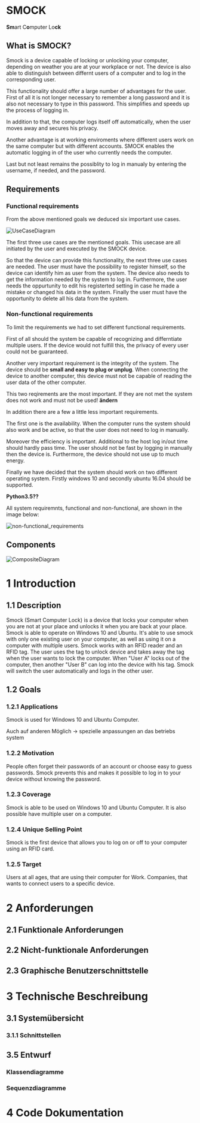 # SMOCK
**Sm**art C**o**mputer Lo**ck**

## What is SMOCK?

Smock is a device capable of locking or unlocking your computer, depending on weather you are at your workplace or not.  The device is also able to distinguish between differnt users of a computer and to log in the corresponding user.

This functionality should offer a large number of advantages for the user. First of all it is not longer necessary to remember a long password and it is also not necessary to type in this password. This simplifies and speeds up the process of logging in.

In addition to that, the computer logs itself off automatically, when the user moves away and secures his privacy. 

Another advantage is at working enviroments where different users work on the same computer but with different accounts. SMOCK enables the automatic logging in of the user who currently needs the computer.

Last but not least remains the possiblity to log in manualy by entering the username, if needed, and the password.

## Requirements

### Functional requirements

From the above mentioned goals we deduced six important use cases.

![UseCaseDiagram](..\diagramme\Smock\UseCaseDiagram.PNG)

The first three use cases are the mentioned goals. This usecase are all initiated by the user and executed by the SMOCK device. 

So that the device can provide this functionality, the next three use cases are needed. The user must have the possibility to register himself, so the device can identify him as user from the system. The device also needs to get the information needed by the system to log in. Furthermore, the user needs the oppurtunity to edit his registerted setting in case he made a mistake or changed his data in the system. Finally the user must have the opportunity to delete all his data from the system.

### Non-functional requirements

To limit the requirements we had to set different functional requirements.

First of all should the system be capable of recognizing and differntiate multiple users. If the device would not fulfill this, the privacy of every user could not be guaranteed.

Another very important requirement is the integrity of the system. The device should be __small and easy to plug or unplug__. When connecting the device to another computer, this device must not be capable of reading the user data of the other computer.

This two reqirements are the most important. If they are not met the system does not work and must not be used! **ändern**

In addition there are a few a little less important requirements.

The first one is the availability. When the computer runs the system should also work and be active, so that the user does not need to log in manually.

Moreover the efficiency is important. Additional to the host log in/out time should hardly pass time. The user should not be fast by logging in manually then the device is. Furthermore, the device should not use up to much energy.

Finally we have decided that the system should work on two different operating system. Firstly windows 10  and secondly ubuntu 16.04 should be supported.

__Python3.5??__

All system requiremnts, functional and non-functional, are shown in the image below:

![non-functional_requirements](..\diagramme\Smock\non-functional_requirements.png)

## Components

![CompositeDiagram](..\diagramme\Smock\CompositeDiagram.PNG)

# 1 Introduction

## 1.1 Description

Smock (Smart Computer Lock) is a device that locks your computer when you are not at your place and unlocks it when you are back at your place. Smock is able to operate on Windows 10 and Ubuntu. It's able to use smock with only one existing user on your computer, as well as using it on a computer with multiple users. Smock works with an RFID reader and an RFID tag. The user uses the tag to unlock device and takes away the tag when the user wants to lock the computer. When "User A" locks out of the computer, then another "User B" can log into the device with his tag. Smock will switch the user automatically and logs in the other user. 

## 1.2 Goals

### 1.2.1 Applications

Smock is used for Windows 10 and Ubuntu Computer.

Auch auf anderen Möglich -> spezielle anpassungen an das betriebs system

### 1.2.2 Motivation

People often forget their passwords of an account or choose easy to guess passwords. Smock prevents this and makes it possible to log in to your device without knowing the password.

### 1.2.3 Coverage

Smock is able to be used on Windows 10 and Ubuntu Computer. It is also possible have multiple user on a computer.

### 1.2.4 Unique Selling Point

Smock is the first device that allows you to log on or off to your computer using an RFID card.

### 1.2.5 Target

Users at all ages, that are using their computer for Work. Companies, that wants to connect users to a specific device.

# 2 Anforderungen

## 2.1 Funktionale Anforderungen

## 2.2 Nicht-funktionale Anforderungen 

## 2.3 Graphische Benutzerschnittstelle

# 3 Technische Beschreibung

## 3.1 Systemübersicht

### 3.1.1 Schnittstellen


## 3.5 Entwurf

### Klassendiagramme

### Sequenzdiagramme

# 4  Code Dokumentation
